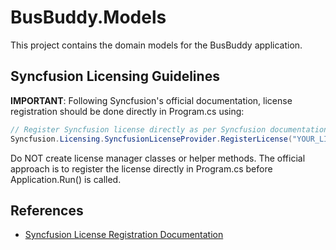 # BusBuddy.Models

This project contains the domain models for the BusBuddy application.

## Syncfusion Licensing Guidelines

**IMPORTANT**: Following Syncfusion's official documentation, license registration should be done directly in Program.cs using:

```csharp
// Register Syncfusion license directly as per Syncfusion documentation
Syncfusion.Licensing.SyncfusionLicenseProvider.RegisterLicense("YOUR_LICENSE_KEY");
```

Do NOT create license manager classes or helper methods. The official approach is to register the license directly in Program.cs before Application.Run() is called.

## References
- [Syncfusion License Registration Documentation](https://help.syncfusion.com/common/essential-studio/licensing/how-to-register-in-an-application)
